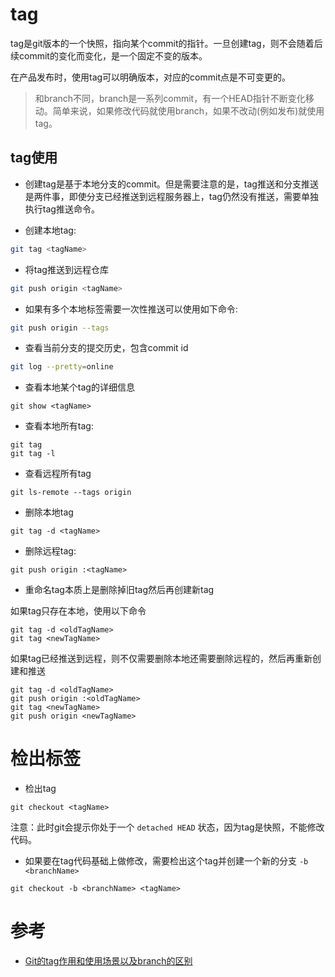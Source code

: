 # tag

tag是git版本的一个快照，指向某个commit的指针。一旦创建tag，则不会随着后续commit的变化而变化，是一个固定不变的版本。

在产品发布时，使用tag可以明确版本，对应的commit点是不可变更的。

> 和branch不同，branch是一系列commit，有一个HEAD指针不断变化移动。简单来说，如果修改代码就使用branch，如果不改动(例如发布)就使用tag。

## tag使用

* 创建tag是基于本地分支的commit。但是需要注意的是，tag推送和分支推送是两件事，即使分支已经推送到远程服务器上，tag仍然没有推送，需要单独执行tag推送命令。

* 创建本地tag:

```bash
git tag <tagName>
```

* 将tag推送到远程仓库

```bash
git push origin <tagName>
```

* 如果有多个本地标签需要一次性推送可以使用如下命令:

```bash
git push origin --tags
```

* 查看当前分支的提交历史，包含commit id

```bash
git log --pretty=online
```

* 查看本地某个tag的详细信息

```
git show <tagName>
```

* 查看本地所有tag:

```
git tag
git tag -l
```

* 查看远程所有tag

```
git ls-remote --tags origin
```

* 删除本地tag

```
git tag -d <tagName>
```

* 删除远程tag:

```
git push origin :<tagName>
```

* 重命名tag本质上是删除掉旧tag然后再创建新tag

如果tag只存在本地，使用以下命令

```
git tag -d <oldTagName>
git tag <newTagName>
```

如果tag已经推送到远程，则不仅需要删除本地还需要删除远程的，然后再重新创建和推送

```
git tag -d <oldTagName>
git push origin :<oldTagName>
git tag <newTagName>
git push origin <newTagName>
```

# 检出标签

* 检出tag

```
git checkout <tagName>
```

注意：此时git会提示你处于一个 `detached HEAD` 状态，因为tag是快照，不能修改代码。

* 如果要在tag代码基础上做修改，需要检出这个tag并创建一个新的分支 `-b <branchName>`

```
git checkout -b <branchName> <tagName>
```

# 参考

* [Git的tag作用和使用场景以及branch的区别](https://blog.csdn.net/qq_32452623/article/details/73949509)